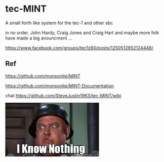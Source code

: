 # tec-MINT
A small forth like system for the tec-1 and other sbc

in no order, John Hardy, Craig Jones and Craig Hart and maybe more folk have made a big anouncment ...

https://www.facebook.com/groups/tec1z80/posts/1250512652124448/ 


## Ref
https://github.com/monsonite/MINT

https://github.com/monsonite/MINT-Documentation

chat https://github.com/SteveJustin1963/tec-MINT/wiki

![](https://github.com/SteveJustin1963/tec-MINT/blob/main/pics/1.jfif)

